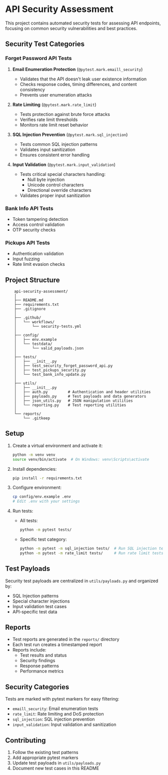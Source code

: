 # API Security Assessment

This project contains automated security tests for assessing API endpoints, focusing on common security vulnerabilities and best practices.

## Security Test Categories

### Forget Password API Tests
1. **Email Enumeration Protection** (`@pytest.mark.emaill_security`)
   - Validates that the API doesn't leak user existence information
   - Checks response codes, timing differences, and content consistency
   - Prevents user enumeration attacks

2. **Rate Limiting** (`@pytest.mark.rate_limit`)
   - Tests protection against brute force attacks
   - Verifies rate limit thresholds
   - Monitors rate limit reset behavior

3. **SQL Injection Prevention** (`@pytest.mark.sql_injection`)
   - Tests common SQL injection patterns
   - Validates input sanitization
   - Ensures consistent error handling

4. **Input Validation** (`@pytest.mark.input_validation`)
   - Tests critical special characters handling:
     - Null byte injection
     - Unicode control characters
     - Directional override characters
   - Validates proper input sanitization

### Bank Info API Tests
- Token tampering detection
- Access control validation
- OTP security checks

### Pickups API Tests
- Authentication validation
- Input fuzzing
- Rate limit evasion checks

## Project Structure
```
    api-security-assessment/
    │
    ├── README.md
    ├── requirements.txt
    ├── .gitignore
    │
    ├── .github/
    │   └── workflows/
    │       └── security-tests.yml
    │
    ├── config/
    │   ├── env.example
    │   └── testdata/
    │       └── valid_payloads.json
    │
    ├── tests/
    │   ├── __init__.py
    │   ├── test_security_forget_password_api.py
    │   ├── test_pickups_security.py
    │   └── test_bank_info_update.py
    │
    ├── utils/
    │   ├── __init__.py
    │   ├── auth.py         # Authentication and header utilities
    │   ├── payloads.py     # Test payloads and data generators
    │   ├── json_utils.py   # JSON manipulation utilities
    │   └── reporting.py    # Test reporting utilities
    │
    └── reports/
        └── .gitkeep
```

## Setup
1. Create a virtual environment and activate it:
   ```bash
   python -m venv venv
   source venv/bin/activate  # On Windows: venv\Scripts\activate
   ```

2. Install dependencies:
   ```bash
   pip install -r requirements.txt
   ```

3. Configure environment:
   ```bash
   cp config/env.example .env
   # Edit .env with your settings
   ```

4. Run tests:
   - All tests:
     ```bash
     python -m pytest tests/
     ```
   - Specific test category:
     ```bash
     python -m pytest -m sql_injection tests/  # Run SQL injection tests only
     python -m pytest -m rate_limit tests/     # Run rate limit tests only
     ```

## Test Payloads
Security test payloads are centralized in `utils/payloads.py` and organized by:
- SQL Injection patterns
- Special character injections
- Input validation test cases
- API-specific test data

## Reports
- Test reports are generated in the `reports/` directory
- Each test run creates a timestamped report
- Reports include:
  - Test results and status
  - Security findings
  - Response patterns
  - Performance metrics

## Security Categories
Tests are marked with pytest markers for easy filtering:
- `emaill_security`: Email enumeration tests
- `rate_limit`: Rate limiting and DoS protection
- `sql_injection`: SQL injection prevention
- `input_validation`: Input validation and sanitization

## Contributing
1. Follow the existing test patterns
2. Add appropriate pytest markers
3. Update test payloads in `utils/payloads.py`
4. Document new test cases in this README